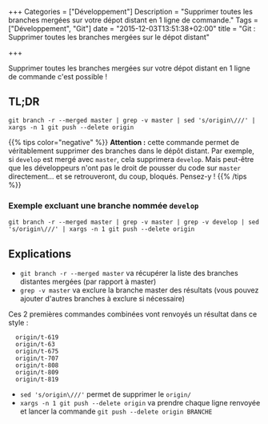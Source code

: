 +++
Categories = ["Développement"]
Description = "Supprimer toutes les branches mergées sur votre dépot distant en 1 ligne de commande."
Tags = ["Développement", "Git"]
date = "2015-12-03T13:51:38+02:00"
title = "Git : Supprimer toutes les branches mergées sur le dépot distant"

+++

Supprimer toutes les branches mergées sur votre dépot distant en 1 ligne de commande c'est possible !

## TL;DR

```
git branch -r --merged master | grep -v master | sed 's/origin\///' | xargs -n 1 git push --delete origin
```

{{% tips color="negative" %}}
<strong>Attention :</strong> cette commande permet de véritablement supprimer des branches dans le dépôt distant. Par exemple, si <code>develop</code> est mergé avec <code>master</code>, cela supprimera <code>develop</code>. Mais peut-être que les développeurs n'ont pas le droit de pousser du code sur <code>master</code> directement&#8230; et se retrouveront, du coup, bloqués. Pensez-y !
{{% /tips %}}

### Exemple excluant une branche nommée `develop`

```
git branch -r --merged master | grep -v master | grep -v develop | sed 's/origin\///' | xargs -n 1 git push --delete origin
```


## Explications

* `git branch -r --merged master` va récupérer la liste des branches distantes mergées (par rapport à master)
* `grep -v master` va exclure la branche master des résultats (vous pouvez ajouter d'autres branches à exclure si nécessaire)

Ces 2 premières commandes combinées vont renvoyés un résultat dans ce style :

```
  origin/t-619
  origin/t-63
  origin/t-675
  origin/t-707
  origin/t-808
  origin/t-809
  origin/t-819
```

* `sed 's/origin\///'` permet de supprimer le `origin/`
* `xargs -n 1 git push --delete origin` va prendre chaque ligne renvoyée et lancer la commande `git push --delete origin BRANCHE`
